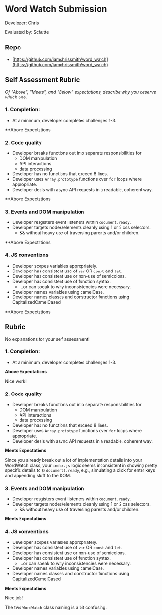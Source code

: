# Word Watch Submission

Developer: Chris  

Evaluated by: Schutte

## Repo

* [https://github.com/iamchrissmith/word_watch](https://github.com/iamchrissmith/word_watch)

## Self Assessment Rubric

*Of "Above", "Meets", and "Below" expectations, describe why you deserve which one.*

### 1. Completion:
  * At a minimum, developer completes challenges 1-3.

**Above Expectations

### 2. Code quality
  * Developer breaks functions out into separate responsibilities for:
    * DOM manipulation
    * API interactions
    * data processing
  * Developer has no functions that exceed 8 lines.
  * Developer uses `Array.prototype` functions over `for` loops where appropriate.
  * Developer deals with async API requests in a readable, coherent way.

**Above Expectations

### 3. Events and DOM manipulation
  * Developer resgisters event listeners within `document.ready`.
  * Developer targets nodes/elements cleanly using 1 or 2 css selectors.
    * && without heavy use of traversing parents and/or children.

**Above Expectations

### 4. JS conventions
  * Developer scopes variables appropriately.
  * Developer has consistent use of `var` OR `const` and `let`.
  * Developer has consistent use or non-use of semicolons.
  * Developer has consistent use of function syntax.
    * ...or can speak to why inconsistencies were necessary.
  * Developer names variables using camelCase.
  * Developer names classes and constructor functions using CapitalizedCamelCased.

**Above Expectations

## Rubric

No explanations for your self assessment!

### 1. Completion:
  * At a minimum, developer completes challenges 1-3.

**Above Expectations**

Nice work!

### 2. Code quality
  * Developer breaks functions out into separate responsibilities for:
    * DOM manipulation
    * API interactions
    * data processing
  * Developer has no functions that exceed 8 lines.
  * Developer uses `Array.prototype` functions over `for` loops where appropriate.
  * Developer deals with async API requests in a readable, coherent way.

**Meets Expectations**

Since you already break out a lot of implementation details into your WordWatch
class, your `index.js` logic seems inconsistent in showing pretty specific
details to `$(document).ready`, e.g., simulating a click for enter keys and
appending stuff to the DOM.

### 3. Events and DOM manipulation
  * Developer resgisters event listeners within `document.ready`.
  * Developer targets nodes/elements cleanly using 1 or 2 css selectors.
    * && without heavy use of traversing parents and/or children.

**Meets Expectations**

### 4. JS conventions
  * Developer scopes variables appropriately.
  * Developer has consistent use of `var` OR `const` and `let`.
  * Developer has consistent use or non-use of semicolons.
  * Developer has consistent use of function syntax.
    * ...or can speak to why inconsistencies were necessary.
  * Developer names variables using camelCase.
  * Developer names classes and constructor functions using CapitalizedCamelCased.

**Meets Expectations**

Nice job!

The two `WordWatch` class naming is a bit confusing.

